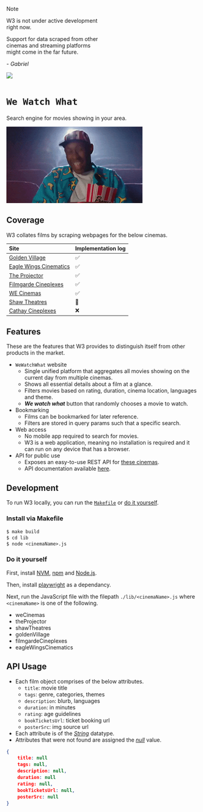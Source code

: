 > [!NOTE]  
> W3 is not under active development  
> right now.  
>  
> Support for data scraped from other  
> cinemas and streaming platforms  
> might come in the far future.  
>  
> *\- Gabriel*  

![](https://img.shields.io/badge/w3_1.0-passing-green)

# `We Watch What`

Search engine for movies showing in your area.  

![](asset/tyler.gif)

## Coverage
  
W3 collates films by scraping webpages for the below cinemas.  
  
| Site | Implementation log |
| :--- | :--- |
| [Golden Village](https://www.gv.com.sg/) | :white_check_mark: |
| [Eagle Wings Cinematics](https://www.eaglewingscinematics.com.sg/) | :white_check_mark: |
| [The Projector](https://theprojector.sg/) | :white_check_mark: |
| [Filmgarde Cineplexes](https://fgcineplex.com.sg/movies) | :white_check_mark: |
| [WE Cinemas](https://www.wecinemas.com.sg/) | :white_check_mark: |
| [Shaw Theatres](https://shaw.sg/) | :construction: |
| [Cathay Cineplexes](https://www.cathaycineplexes.com.sg/) | :x: |
  
## Features

These are the features that W3 provides to distinguish itself from other products in the market.

* `WeWatchWhat` website
    * Single unified platform that aggregates all movies showing on the current day from multiple cinemas.
    * Shows all essential details about a film at a glance.
    * Filters movies based on rating, duration, cinema location, languages and theme.
    * ***We watch what*** button that randomly chooses a movie to watch.
* Bookmarking
    * Films can be bookmarked for later reference.
    * Filters are stored in query params such that a specific search.
* Web access  
    * No mobile app required to search for movies.
    * W3 is a web application, meaning no installation is required and it can run on any device that has a browser. 
* API for public use
    * Exposes an easy-to-use REST API for [these cinemas](#coverage).
    * API documentation available [here](#api-usage).

## Development
  
To run W3 locally, you can run the [`Makefile`](#install-via-makefile) or [do it yourself](#do-it-yourself).  
  
### Install via Makefile  
  
```console
$ make build
$ cd lib
$ node <cinemaName>.js
```
  
### Do it yourself  
  
First, install [NVM](https://github.com/nvm-sh/nvm), [npm](https://www.npmjs.com/) and [Node.js](https://nodejs.org/en).  
  
Then, install [playwright](https://playwright.dev/) as a dependancy.  
  
Next, run the JavaScript file with the filepath `./lib/<cinemaName>.js` where `<cinemaName>` is one of the following.  
  
* weCinemas  
* theProjector  
* shawTheatres  
* goldenVillage  
* filmgardeCineplexes  
* eagleWingsCinematics  
  
## API Usage
  
* Each film object comprises of the below attributes.
    * `title`: movie title
    * `tags`: genre, categories, themes
    * `description`: blurb, languages
    * `duration`: in minutes
    * `rating`: age guidelines
    * `bookTicketsUrl`: ticket booking url
    * `posterSrc`: img source url
* Each attribute is of the [*String*](https://developer.mozilla.org/en-US/docs/Web/JavaScript/Reference/Global_Objects/String) datatype.
* Attributes that were not found are assigned the [*null*](https://developer.mozilla.org/en-US/docs/Web/JavaScript/Reference/Operators/null) value.

```json
{
    title: null
    tags: null,
    description: null,
    duration: null
    rating: null,
    bookTicketsUrl: null,
    posterSrc: null
}
```